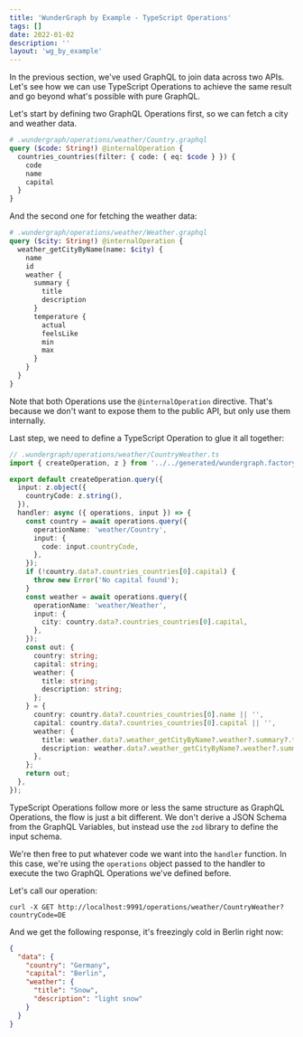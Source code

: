 ```yaml
---
title: 'WunderGraph by Example - TypeScript Operations'
tags: []
date: 2022-01-02
description: ''
layout: 'wg_by_example'
---
```


In the previous section, we've used GraphQL to join data across two APIs.
Let's see how we can use TypeScript Operations to achieve the same result and go beyond what's possible with pure
GraphQL.

Let's start by defining two GraphQL Operations first,
so we can fetch a city and weather data.

```graphql
# .wundergraph/operations/weather/Country.graphql
query ($code: String!) @internalOperation {
  countries_countries(filter: { code: { eq: $code } }) {
    code
    name
    capital
  }
}
```

And the second one for fetching the weather data:

```graphql
# .wundergraph/operations/weather/Weather.graphql
query ($city: String!) @internalOperation {
  weather_getCityByName(name: $city) {
    name
    id
    weather {
      summary {
        title
        description
      }
      temperature {
        actual
        feelsLike
        min
        max
      }
    }
  }
}
```

Note that both Operations use the `@internalOperation` directive.
That's because we don't want to expose them to the public API,
but only use them internally.

Last step, we need to define a TypeScript Operation to glue it all together:

```typescript
// .wundergraph/operations/weather/CountryWeather.ts
import { createOperation, z } from '../../generated/wundergraph.factory';

export default createOperation.query({
  input: z.object({
    countryCode: z.string(),
  }),
  handler: async ({ operations, input }) => {
    const country = await operations.query({
      operationName: 'weather/Country',
      input: {
        code: input.countryCode,
      },
    });
    if (!country.data?.countries_countries[0].capital) {
      throw new Error('No capital found');
    }
    const weather = await operations.query({
      operationName: 'weather/Weather',
      input: {
        city: country.data?.countries_countries[0].capital,
      },
    });
    const out: {
      country: string;
      capital: string;
      weather: {
        title: string;
        description: string;
      };
    } = {
      country: country.data?.countries_countries[0].name || '',
      capital: country.data?.countries_countries[0].capital || '',
      weather: {
        title: weather.data?.weather_getCityByName?.weather?.summary?.title || '',
        description: weather.data?.weather_getCityByName?.weather?.summary?.description || '',
      },
    };
    return out;
  },
});
```

TypeScript Operations follow more or less the same structure as GraphQL Operations,
the flow is just a bit different.
We don't derive a JSON Schema from the GraphQL Variables,
but instead use the `zod` library to define the input schema.

We're then free to put whatever code we want into the `handler` function.
In this case, we're using the `operations` object passed to the handler to execute the two GraphQL Operations we've
defined before.

Let's call our operation:

```shell
curl -X GET http://localhost:9991/operations/weather/CountryWeather?countryCode=DE
```

And we get the following response, it's freezingly cold in Berlin right now:

```json
{
  "data": {
    "country": "Germany",
    "capital": "Berlin",
    "weather": {
      "title": "Snow",
      "description": "light snow"
    }
  }
}
```
